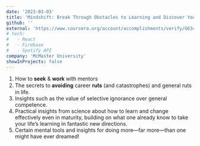 ```yaml
---
date: '2023-03-03'
title: 'Mindshift: Break Through Obstacles to Learning and Discover Your Hidden Potential'
github: ''
external: 'https://www.coursera.org/account/accomplishments/verify/G634PZV8ECVB'
# tech:
#   - React
#   - Firebase
#   - Spotify API
company: 'McMaster University'
showInProjects: false
---
```


1. How to 𝐬𝐞𝐞𝐤 & 𝐰𝐨𝐫𝐤 with mentors
2. The secrets to 𝐚𝐯𝐨𝐢𝐝𝐢𝐧𝐠 career 𝐫𝐮𝐭𝐬 (and catastrophes) and general ruts in life.
3. Insights such as the value of selective ignorance over general competence.
4. Practical insights from science about how to learn and change effectively even in maturity, building on what one already know to take your life’s learning in fantastic new directions.
5. Certain mental tools and insights for doing more—far more—than one might have ever dreamed!
